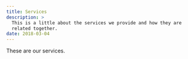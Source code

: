 ```yaml
---
title: Services
description: >
  This is a little about the services we provide and how they are
  related together.
date: 2018-03-04
---
```


These are our services.
